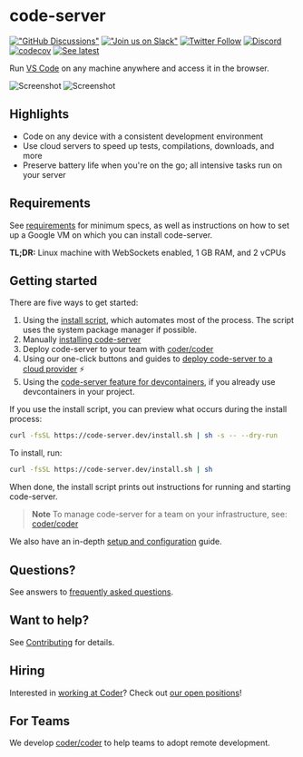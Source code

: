 # code-server

[!["GitHub Discussions"](https://edas-hz.oss-cn-hangzhou.aliyuncs.com/edas-apps/charts-store/code-server/image/_20GitHub-_20Discussions-gray.svg)](https://github.com/coder/code-server/discussions) [!["Join us on Slack"](https://edas-hz.oss-cn-hangzhou.aliyuncs.com/edas-apps/charts-store/code-server/image/join-us_20on_20slack-gray.svg)](https://coder.com/community) [![Twitter Follow](https://edas-hz.oss-cn-hangzhou.aliyuncs.com/edas-apps/charts-store/code-server/image/CoderHQ.svg)](https://twitter.com/coderhq) [![Discord](https://edas-hz.oss-cn-hangzhou.aliyuncs.com/edas-apps/charts-store/code-server/image/747933592273027093.svg)](https://discord.com/invite/coder) [![codecov](https://edas-hz.oss-cn-hangzhou.aliyuncs.com/edas-apps/charts-store/code-server/image/badge.svg)](https://codecov.io/gh/coder/code-server) [![See latest](https://edas-hz.oss-cn-hangzhou.aliyuncs.com/edas-apps/charts-store/code-server/image/v1.svg)](https://coder.com/docs/code-server/latest)

Run [VS Code](https://github.com/Microsoft/vscode) on any machine anywhere and
access it in the browser.

![Screenshot](https://edas-hz.oss-cn-hangzhou.aliyuncs.com/edas-apps/charts-store/code-server/image/screenshot-1.png)
![Screenshot](https://edas-hz.oss-cn-hangzhou.aliyuncs.com/edas-apps/charts-store/code-server/image/screenshot-2.png)

## Highlights

- Code on any device with a consistent development environment
- Use cloud servers to speed up tests, compilations, downloads, and more
- Preserve battery life when you're on the go; all intensive tasks run on your
  server

## Requirements

See [requirements](https://coder.com/docs/code-server/latest/requirements) for minimum specs, as well as instructions
on how to set up a Google VM on which you can install code-server.

**TL;DR:** Linux machine with WebSockets enabled, 1 GB RAM, and 2 vCPUs

## Getting started

There are five ways to get started:

1. Using the [install
   script](https://github.com/coder/code-server/blob/main/install.sh), which
   automates most of the process. The script uses the system package manager if
   possible.
2. Manually [installing
   code-server](https://coder.com/docs/code-server/latest/install)
3. Deploy code-server to your team with [coder/coder](https://cdr.co/coder-github)
4. Using our one-click buttons and guides to [deploy code-server to a cloud
   provider](https://github.com/coder/deploy-code-server) ⚡
5. Using the [code-server feature for
   devcontainers](https://github.com/coder/devcontainer-features/blob/main/src/code-server/README.md),
   if you already use devcontainers in your project.

If you use the install script, you can preview what occurs during the install
process:

```bash
curl -fsSL https://code-server.dev/install.sh | sh -s -- --dry-run
```

To install, run:

```bash
curl -fsSL https://code-server.dev/install.sh | sh
```

When done, the install script prints out instructions for running and starting
code-server.

> **Note**
> To manage code-server for a team on your infrastructure, see: [coder/coder](https://cdr.co/coder-github)

We also have an in-depth [setup and
configuration](https://coder.com/docs/code-server/latest/guide) guide.

## Questions?

See answers to [frequently asked
questions](https://coder.com/docs/code-server/latest/FAQ).

## Want to help?

See [Contributing](https://coder.com/docs/code-server/latest/CONTRIBUTING) for
details.

## Hiring

Interested in [working at Coder](https://coder.com/careers)? Check out [our open
positions](https://coder.com/careers#openings)!

## For Teams

We develop [coder/coder](https://cdr.co/coder-github) to help teams to
adopt remote development.
